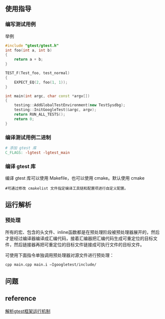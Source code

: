 ## 使用指导

### 编写测试用例
举例
```c++
#include "gtest/gtest.h"
int foo(int a, int b)
{
    return a + b;
}

TEST_F(Test_foo, test_normal)
{
    EXPECT_EQ(2, foo(1, 1));
}

int main(int argc, char const *argv[])
{
    testing::AddGlobalTestEnvironment(new TestSysdbg);
    testing::InitGoogleTest(&argc, argv);
    return RUN_ALL_TESTS();
    return 0;
}
```
### 编译测试用例二进制
```makefile
# 添加 gtest 库
C_FLAGS: -lgtest -lgtest_main
```
### 编译 gtest 库
编译 gtest 库可以使用 Makefile，也可以使用 cmake。默认使用 cmake
```cmakelist
#可通过修改 cmakelist 文件指定编译工具链和配置项进行自定义配置。
```
## 运行解析
### 预处理
所有的宏、包含的头文件、inline函数都是在预处理阶段被预处理器展开的，然后才是经过编译器编译成汇编代码，接着汇编器把汇编代码生成可重定位的目标文件，然后链接器再把可重定位的目标文件链接成可执行文件的目标文件。

可使用下面指令单独调用预处理器对源文件进行预处理：
```makefile
cpp main.cpp main.i –Igoogletest/include/
```


## 问题

## reference
[解析gtest框架运行机制](http://originlee.com/2014/12/01/analys-implementation-of-gtest/)